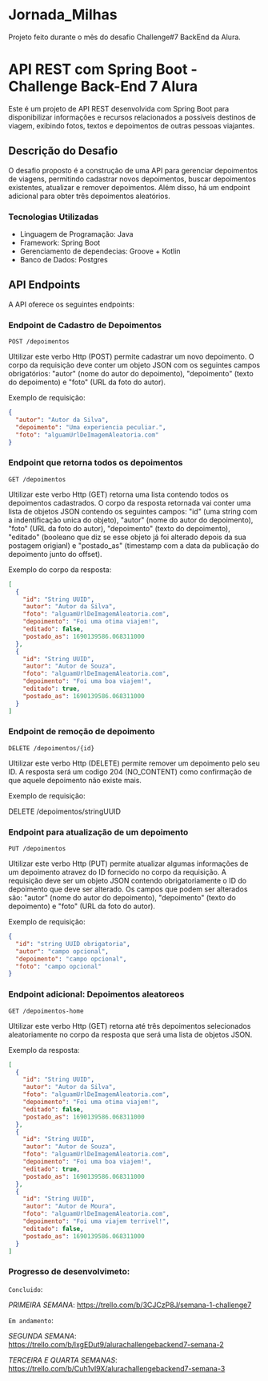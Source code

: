 # Jornada_Milhas
Projeto feito durante o mês do desafio Challenge#7 BackEnd da Alura.

# API REST com Spring Boot - Challenge Back-End 7 Alura

Este é um projeto de API REST desenvolvida com Spring Boot para disponibilizar informações e recursos relacionados a possíveis destinos de viagem, exibindo fotos, textos e depoimentos de outras pessoas viajantes.

## Descrição do Desafio

O desafio proposto é a construção de uma API para gerenciar depoimentos de viagens, permitindo cadastrar novos depoimentos, buscar depoimentos existentes, atualizar e remover depoimentos. Além disso, há um endpoint adicional para obter três depoimentos aleatórios.

### Tecnologias Utilizadas

- Linguagem de Programação: Java
- Framework: Spring Boot
- Gerenciamento de dependecias: Groove + Kotlin
- Banco de Dados: Postgres

## API Endpoints

A API oferece os seguintes endpoints:

### Endpoint de Cadastro de Depoimentos

`POST /depoimentos`

Ultilizar este verbo Http (POST) permite cadastrar um novo depoimento. O corpo da requisição deve conter um objeto JSON com os seguintes campos obrigatórios: "autor" (nome do autor do depoimento), "depoimento" (texto do depoimento) e "foto" (URL da foto do autor).

Exemplo de requisição:

```json
{
  "autor": "Autor da Silva",
  "depoimento": "Uma experiencia peculiar.",
  "foto": "alguamUrlDeImagemAleatoria.com"
}
```

### Endpoint que retorna todos os depoimentos

`GET /depoimentos`

Ultilizar este verbo Http (GET) retorna uma lista contendo todos os depoimentos cadastrados. O corpo da resposta retornada vai conter uma lista de objetos JSON contendo os seguintes campos: "id" (uma string com a indentificação unica do objeto), "autor" (nome do autor do depoimento), "foto" (URL da foto do autor), "depoimento" (texto do depoimento), "editado" (booleano que diz se esse objeto já foi alterado depois da sua postagem origianl) e "postado_as" (timestamp com a data da publicação do depoimento junto do offset). 

Exemplo do corpo da resposta:

```json
[
  {
    "id": "String UUID",
    "autor": "Autor da Silva",
    "foto": "alguamUrlDeImagemAleatoria.com",
    "depoimento": "Foi uma otima viajem!",
    "editado": false,
    "postado_as": 1690139586.068311000
  },
  {
    "id": "String UUID",
    "autor": "Autor de Souza",
    "foto": "alguamUrlDeImagemAleatoria.com",
    "depoimento": "Foi uma boa viajem!",
    "editado": true,
    "postado_as": 1690139586.068311000
  }
]
```
### Endpoint de remoção de depoimento

`DELETE /depoimentos/{id}`

Ultilizar este verbo Http (DELETE) permite remover um depoimento pelo seu ID. A resposta será um codigo 204 (NO_CONTENT) como confirmação de que aquele depoimento não existe mais.

Exemplo de requisição:

DELETE /depoimentos/stringUUID

### Endpoint para atualização de um depoimento

`PUT /depoimentos`

Ultilizar este verbo Http (PUT) permite atualizar algumas informações de um depoimento atravez do ID fornecido no corpo da requisição. A requisição deve ser um objeto JSON contendo obrigatoriamente o ID do depoimento que deve ser alterado. Os campos que podem ser alterados são: "autor" (nome do autor do depoimento), "depoimento" (texto do depoimento) e "foto" (URL da foto do autor).

Exemplo de requisição:

```json
{
  "id": "string UUID obrigatoria",
  "autor": "campo opcional",
  "depoimento": "campo opcional",
  "foto": "campo opcional"
}
```

### Endpoint adicional: Depoimentos aleatoreos

`GET /depoimentos-home`

Ultilizar este verbo Http (GET) retorna até três depoimentos selecionados aleatoriamente no corpo da resposta que será uma lista de objetos JSON.

Exemplo da resposta:

```json
[
  {
    "id": "String UUID",
    "autor": "Autor da Silva",
    "foto": "alguamUrlDeImagemAleatoria.com",
    "depoimento": "Foi uma otima viajem!",
    "editado": false,
    "postado_as": 1690139586.068311000
  },
  {
    "id": "String UUID",
    "autor": "Autor de Souza",
    "foto": "alguamUrlDeImagemAleatoria.com",
    "depoimento": "Foi uma boa viajem!",
    "editado": true,
    "postado_as": 1690139586.068311000
  },
  {
    "id": "String UUID",
    "autor": "Autor de Moura",
    "foto": "alguamUrlDeImagemAleatoria.com",
    "depoimento": "Foi uma viajem terrivel!",
    "editado": false,
    "postado_as": 1690139586.068311000
  }
]
```

### Progresso de desenvolvimeto:

`Concluido`:

*PRIMEIRA SEMANA*: https://trello.com/b/3CJCzP8J/semana-1-challenge7

`Em andamento`:

*SEGUNDA SEMANA*: https://trello.com/b/lxgEDut9/alurachallengebackend7-semana-2

*TERCEIRA E QUARTA SEMANAS*: https://trello.com/b/Cuh1vI9X/alurachallengebackend7-semana-3
